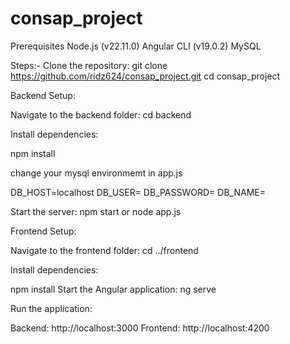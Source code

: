 # consap_project

Prerequisites
Node.js (v22.11.0)
Angular CLI (v19.0.2)
MySQL


Steps:-
Clone the repository:
git clone https://github.com/ridz624/consap_project.git
cd consap_project


Backend Setup:

Navigate to the backend folder:
cd backend

Install dependencies:

npm install


change your mysql environmemt in app.js

DB_HOST=localhost
DB_USER=<your-database-user>
DB_PASSWORD=<your-database-password>
DB_NAME=<your-database-name>

Start the server:
npm start or node app.js


Frontend Setup:

Navigate to the frontend folder:
cd ../frontend

Install dependencies:

npm install
Start the Angular application:
ng serve

Run the application:

Backend: http://localhost:3000
Frontend: http://localhost:4200
